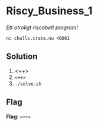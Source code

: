 # Riscy_Business_1
*Ett otroligt riscabelt program!*

`nc challs.crate.nu 40001`

## Solution
1. <++>
2. `<++>`
3. `./solve.sh`


## Flag
**Flag:** `<++>`
